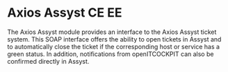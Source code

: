 # Axios Assyst CE <span class="badge badge-danger badge-outlined" title="Enterprise Edition">EE</span>

The Axios Assyst module provides an interface to the Axios Assyst ticket system. This SOAP interface offers the ability to open tickets in Assyst and to automatically close the ticket if the corresponding host or service has a green status. In addition, notifications from openITCOCKPIT can also be confirmed directly in Assyst.
